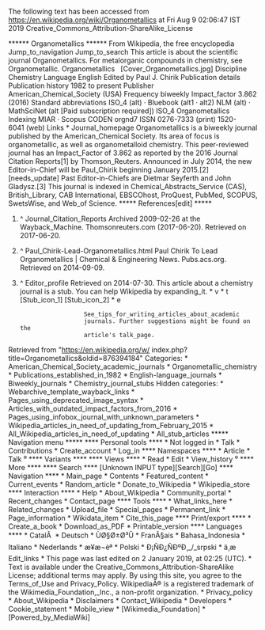 The following text has been accessed from https://en.wikipedia.org/wiki/Organometallics at Fri Aug 9 02:06:47 IST 2019
Creative_Commons_Attribution-ShareAlike_License




















****** Organometallics ******
From Wikipedia, the free encyclopedia
Jump_to_navigation Jump_to_search
This article is about the scientific journal Organometallics. For metalorganic
compounds in chemistry, see Organometallic.
                     Organometallics  
[Cover_Organometallics.jpg]
Discipline          Chemistry
Language            English
Edited by          Paul J. Chirik
Publication details
Publication history 1982 to present
Publisher           American_Chemical_Society (USA)
Frequency           biweekly
Impact_factor       3.862
(2016)
Standard abbreviations
ISO_4 (alt) · Bluebook (alt1 · alt2)
NLM (alt) · MathSciNet (alt [Paid subscription required])
ISO_4               Organometallics
Indexing
MIAR · Scopus
CODEN               orgnd7
ISSN                0276-7333 (print)
                    1520-6041 (web)
Links
    * Journal_homepage
Organometallics is a biweekly journal published by the American_Chemical
Society. Its area of focus is organometallic, as well as organometalloid
chemistry. This peer-reviewed journal has an Impact_Factor of 3.862 as reported
by the 2016 Journal Citation Reports[1] by Thomson_Reuters.
Announced in July 2014, the new Editor-in-Chief will be Paul_Chirik beginning
January 2015.[2][needs_update]
Past Editor-in-Chiefs are Dietmar Seyferth and John Gladysz.[3] This journal is
indexed in Chemical_Abstracts_Service (CAS), British_Library, CAB
International, EBSCOhost, ProQuest, PubMed, SCOPUS, SwetsWise, and Web_of
Science.
***** References[edit] *****
   1. ^ Journal_Citation_Reports Archived 2009-02-26 at the Wayback_Machine.
      Thomsonreuters.com (2017-06-20). Retrieved on 2017-06-20.
   2. ^ Paul_Chirik-Lead-Organometallics.html Paul Chirik To Lead
      Organometallics | Chemical & Engineering News. Pubs.acs.org. Retrieved on
      2014-09-09.
   3. ^ Editor_profile Retrieved on 2014-07-30.
                            This article about a chemistry journal is a stub.
                            You can help Wikipedia by expanding_it.
                                * v
                                * t
[Stub_icon_1] [Stub_icon_2]     * e

                            See_tips_for_writing_articles_about_academic
                            journals. Further suggestions might be found on the
                            article's talk_page.

Retrieved from "https://en.wikipedia.org/w/
index.php?title=Organometallics&oldid=876394184"
Categories:
    * American_Chemical_Society_academic_journals
    * Organometallic_chemistry
    * Publications_established_in_1982
    * English-language_journals
    * Biweekly_journals
    * Chemistry_journal_stubs
Hidden categories:
    * Webarchive_template_wayback_links
    * Pages_using_deprecated_image_syntax
    * Articles_with_outdated_impact_factors_from_2016
    * Pages_using_infobox_journal_with_unknown_parameters
    * Wikipedia_articles_in_need_of_updating_from_February_2015
    * All_Wikipedia_articles_in_need_of_updating
    * All_stub_articles
***** Navigation menu *****
**** Personal tools ****
    * Not logged in
    * Talk
    * Contributions
    * Create_account
    * Log_in
**** Namespaces ****
    * Article
    * Talk
⁰
**** Variants ****
**** Views ****
    * Read
    * Edit
    * View_history
⁰
**** More ****
**** Search ****
[Unknown INPUT type][Search][Go]
**** Navigation ****
    * Main_page
    * Contents
    * Featured_content
    * Current_events
    * Random_article
    * Donate_to_Wikipedia
    * Wikipedia_store
**** Interaction ****
    * Help
    * About_Wikipedia
    * Community_portal
    * Recent_changes
    * Contact_page
**** Tools ****
    * What_links_here
    * Related_changes
    * Upload_file
    * Special_pages
    * Permanent_link
    * Page_information
    * Wikidata_item
    * Cite_this_page
**** Print/export ****
    * Create_a_book
    * Download_as_PDF
    * Printable_version
**** Languages ****
    * CatalÃ 
    * Deutsch
    * ÙØ§Ø±Ø³Û
    * FranÃ§ais
    * Bahasa_Indonesia
    * Italiano
    * Nederlands
    * æ¥æ¬èª
    * Polski
    * Ð¡ÑÐ¿ÑÐºÐ¸_/_srpski
    * ä¸­æ
Edit_links
    * This page was last edited on 2 January 2019, at 02:25 (UTC).
    * Text is available under the Creative_Commons_Attribution-ShareAlike
      License; additional terms may apply. By using this site, you agree to the
      Terms_of_Use and Privacy_Policy. WikipediaÂ® is a registered trademark of
      the Wikimedia_Foundation,_Inc., a non-profit organization.
    * Privacy_policy
    * About_Wikipedia
    * Disclaimers
    * Contact_Wikipedia
    * Developers
    * Cookie_statement
    * Mobile_view
    * [Wikimedia_Foundation]
    * [Powered_by_MediaWiki]
